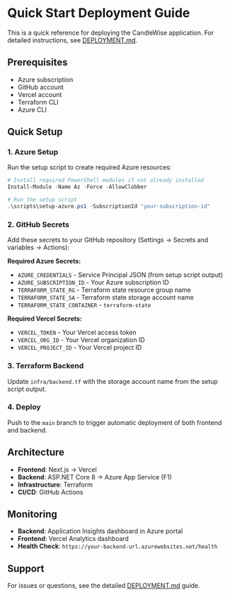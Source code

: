 # Quick Start Deployment Guide

This is a quick reference for deploying the CandleWise application. For detailed instructions, see [DEPLOYMENT.md](./DEPLOYMENT.md).

## Prerequisites

- Azure subscription
- GitHub account
- Vercel account
- Terraform CLI
- Azure CLI

## Quick Setup

### 1. Azure Setup

Run the setup script to create required Azure resources:

```powershell
# Install required PowerShell modules if not already installed
Install-Module -Name Az -Force -AllowClobber

# Run the setup script
.\scripts\setup-azure.ps1 -SubscriptionId "your-subscription-id"
```

### 2. GitHub Secrets

Add these secrets to your GitHub repository (Settings → Secrets and variables → Actions):

**Required Azure Secrets:**

- `AZURE_CREDENTIALS` - Service Principal JSON (from setup script output)
- `AZURE_SUBSCRIPTION_ID` - Your Azure subscription ID
- `TERRAFORM_STATE_RG` - Terraform state resource group name
- `TERRAFORM_STATE_SA` - Terraform state storage account name
- `TERRAFORM_STATE_CONTAINER` - `terraform-state`

**Required Vercel Secrets:**

- `VERCEL_TOKEN` - Your Vercel access token
- `VERCEL_ORG_ID` - Your Vercel organization ID
- `VERCEL_PROJECT_ID` - Your Vercel project ID

### 3. Terraform Backend

Update `infra/backend.tf` with the storage account name from the setup script output.

### 4. Deploy

Push to the `main` branch to trigger automatic deployment of both frontend and backend.

## Architecture

- **Frontend**: Next.js → Vercel
- **Backend**: ASP.NET Core 8 → Azure App Service (F1)
- **Infrastructure**: Terraform
- **CI/CD**: GitHub Actions

## Monitoring

- **Backend**: Application Insights dashboard in Azure portal
- **Frontend**: Vercel Analytics dashboard
- **Health Check**: `https://your-backend-url.azurewebsites.net/health`

## Support

For issues or questions, see the detailed [DEPLOYMENT.md](./DEPLOYMENT.md) guide.
